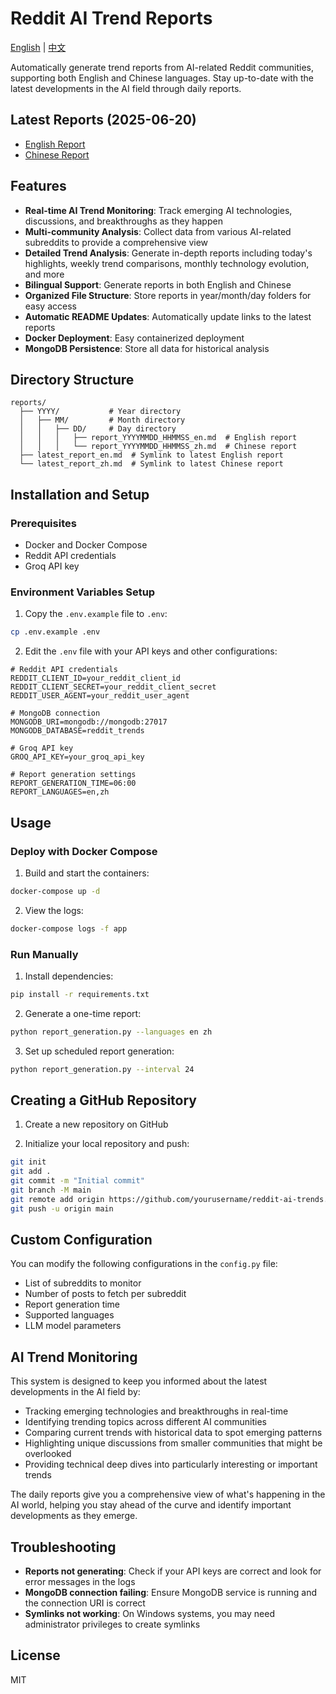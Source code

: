 # Reddit AI Trend Reports

[English](README.md) | [中文](README_CN.md)

Automatically generate trend reports from AI-related Reddit communities, supporting both English and Chinese languages. Stay up-to-date with the latest developments in the AI field through daily reports.

## Latest Reports (2025-06-20)

- [English Report](reports/latest_report_en.md)
- [Chinese Report](reports/latest_report_zh.md)

## Features

- **Real-time AI Trend Monitoring**: Track emerging AI technologies, discussions, and breakthroughs as they happen
- **Multi-community Analysis**: Collect data from various AI-related subreddits to provide a comprehensive view
- **Detailed Trend Analysis**: Generate in-depth reports including today's highlights, weekly trend comparisons, monthly technology evolution, and more
- **Bilingual Support**: Generate reports in both English and Chinese
- **Organized File Structure**: Store reports in year/month/day folders for easy access
- **Automatic README Updates**: Automatically update links to the latest reports
- **Docker Deployment**: Easy containerized deployment
- **MongoDB Persistence**: Store all data for historical analysis

## Directory Structure

```
reports/
  ├── YYYY/           # Year directory
  │   ├── MM/         # Month directory
  │   │   ├── DD/     # Day directory
  │   │   │   ├── report_YYYYMMDD_HHMMSS_en.md  # English report
  │   │   │   └── report_YYYYMMDD_HHMMSS_zh.md  # Chinese report
  ├── latest_report_en.md  # Symlink to latest English report
  └── latest_report_zh.md  # Symlink to latest Chinese report
```

## Installation and Setup

### Prerequisites

- Docker and Docker Compose
- Reddit API credentials
- Groq API key

### Environment Variables Setup

1. Copy the `.env.example` file to `.env`:

```bash
cp .env.example .env
```

2. Edit the `.env` file with your API keys and other configurations:

```
# Reddit API credentials
REDDIT_CLIENT_ID=your_reddit_client_id
REDDIT_CLIENT_SECRET=your_reddit_client_secret
REDDIT_USER_AGENT=your_reddit_user_agent

# MongoDB connection
MONGODB_URI=mongodb://mongodb:27017
MONGODB_DATABASE=reddit_trends

# Groq API key
GROQ_API_KEY=your_groq_api_key

# Report generation settings
REPORT_GENERATION_TIME=06:00
REPORT_LANGUAGES=en,zh
```

## Usage

### Deploy with Docker Compose

1. Build and start the containers:

```bash
docker-compose up -d
```

2. View the logs:

```bash
docker-compose logs -f app
```

### Run Manually

1. Install dependencies:

```bash
pip install -r requirements.txt
```

2. Generate a one-time report:

```bash
python report_generation.py --languages en zh
```

3. Set up scheduled report generation:

```bash
python report_generation.py --interval 24
```

## Creating a GitHub Repository

1. Create a new repository on GitHub

2. Initialize your local repository and push:

```bash
git init
git add .
git commit -m "Initial commit"
git branch -M main
git remote add origin https://github.com/yourusername/reddit-ai-trends.git
git push -u origin main
```

## Custom Configuration

You can modify the following configurations in the `config.py` file:

- List of subreddits to monitor
- Number of posts to fetch per subreddit
- Report generation time
- Supported languages
- LLM model parameters

## AI Trend Monitoring

This system is designed to keep you informed about the latest developments in the AI field by:

- Tracking emerging technologies and breakthroughs in real-time
- Identifying trending topics across different AI communities
- Comparing current trends with historical data to spot emerging patterns
- Highlighting unique discussions from smaller communities that might be overlooked
- Providing technical deep dives into particularly interesting or important trends

The daily reports give you a comprehensive view of what's happening in the AI world, helping you stay ahead of the curve and identify important developments as they emerge.

## Troubleshooting

- **Reports not generating**: Check if your API keys are correct and look for error messages in the logs
- **MongoDB connection failing**: Ensure MongoDB service is running and the connection URI is correct
- **Symlinks not working**: On Windows systems, you may need administrator privileges to create symlinks

## License

MIT